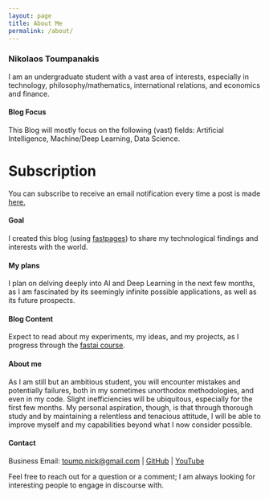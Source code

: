 ```yaml
---
layout: page
title: About Me
permalink: /about/
---
```


### Nikolaos Toumpanakis
I am an undergraduate student with a vast area of interests, especially in technology, philosophy/mathematics, international relations, and economics and finance.

#### Blog Focus
This Blog will mostly focus on the following (vast) fields: Artificial Intelligence, Machine/Deep Learning, Data Science.

# Subscription
You can subscribe to receive an email notification every time a post is made <a href="https://mailchi.mp/625255f1e111/subscribe">here.</a>

#### Goal
I created this blog (using <a href="https://github.com/fastai/fastpages">fastpages</a>) to share my technological findings and interests with the world.

#### My plans
I plan on delving deeply into AI and Deep Learning in the next few months, as I am fascinated by its seemingly infinite possible applications, as well as its future prospects.

#### Blog Content
Expect to read about my experiments, my ideas, and my projects, as I progress through the <a href="https://course.fast.ai/">fastai course</a>. 

#### About me
As I am still but an ambitious student, you will encounter mistakes and potentially failures, both in my sometimes unorthodox methodologies, and even in my code. Slight inefficiencies will be ubiquitous, especially for the first few months. My personal aspiration, though, is that through thorough study and by maintaining a relentless and tenacious attitude, I will be able to improve myself and my capabilities beyond what I now consider possible.

#### Contact
Business Email: toump.nick@gmail.com | <a href="https://github.com/ntoump/">GitHub</a> | <a href="https://www.youtube.com/channel/UCFgF1lHh0fRQxY9CqpyBZgw">YouTube</a> 

Feel free to reach out for a question or a comment; I am always looking for interesting people to engage in discourse with.

